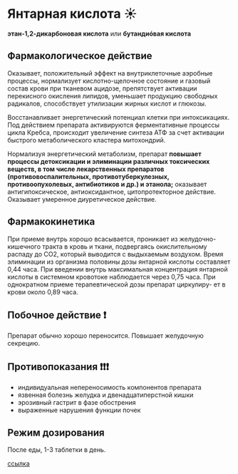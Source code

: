 # Янтарная кислота :sunny:
**этан-1,2-дикарбоновая кислота** или **бутандиóвая кислота**

## Фармакологическое действие
Оказывает, положительный эффект на внутриклеточные аэробные процессы, нормализует кислотно-щелочное состояние и газовый состав крови при тканевом ацидозе, препятствует активации перекисного окисления липидов, уменьшает продукцию свободных радикалов, способствует утилизации жирных кислот и глюкозы.

Восстанавливает энергетический потенциал клетки при интоксикациях. Под действием препарата активируются ферментативные процессы цикла Кребса, происходит увеличение синтеза АТФ за счет активации быстрого метаболического кластера митохондрий.

Нормализуя энергетический метаболизм, препарат **повышает процессы детоксикации и элиминации различных токсических веществ, в том числе лекарственных препаратов (противовоспалительных, противотуберкулезных, противоопухолевых, антибиотиков и др.) и этанола;** оказывает антигипоксическое, антиоксидантное, цитопротекторное действие. Оказывает умеренное диуретическое действие.

## Фармакокинетика

При приеме внутрь хорошо всасывается, проникает из желудочно-кишечного тракта в кровь и ткани, подвергаясь окислительному распаду до СО2, который выводится с выдыхаемым воздухом. Время элиминации из организма половины дозы янтарной кислоты составляет 0,44 часа. При введении внутрь максимальная концентрация янтарной кислоты в системном кровотоке наблюдается через 0,75 часа. При однократном приеме терапевтической дозы препарат циркулиру-
ет в крови около 0,89 часа.

## Побочное действие :exclamation:
Препарат обычно хорошо переносится. Повышает желудочную секрецию.

## Противопоказания :exclamation::exclamation::exclamation:
- индивидуальная непереносимость компонентов препарата
- язвенная болезнь желудка и двенадцатиперстной кишки
- эрозивный гастрит в фазе обострения
- выраженные нарушения функции почек

## Режим дозирования
После еды, 1-3 таблетки в день.

[ссылка](https://energy-24.online/products/111)
